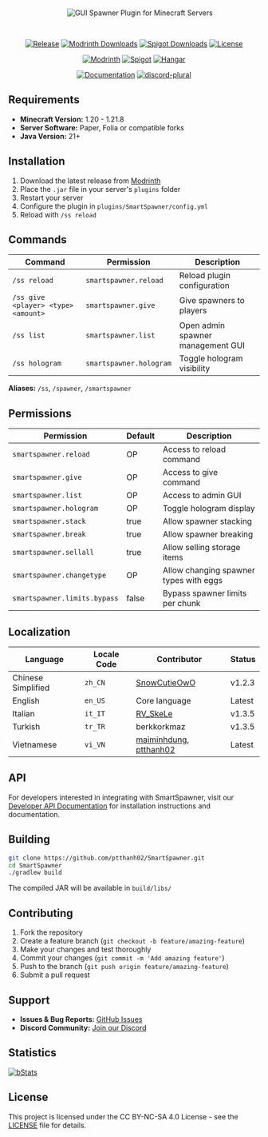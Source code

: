 <div align="center">

<br>

&nbsp;&nbsp;&nbsp;&nbsp;&nbsp;&nbsp;<img src="https://github.com/user-attachments/assets/05e5f050-b661-40ed-a400-bcb7eea07430" alt="GUI Spawner Plugin for Minecraft Servers" />

<br>

[![Release](https://img.shields.io/github/v/release/ptthanh02/Smart-Spawner-Plugin?logo=github&logoColor=white&label=release&labelColor=%230D597F&color=%23116BBF)](https://github.com/ptthanh02/Smart-Spawner-Plugin/releases/latest)
[![Modrinth Downloads](https://img.shields.io/modrinth/dt/smart-spawner-plugin?logo=modrinth&logoColor=white&label=downloads&labelColor=%23139549&color=%2318c25f)](https://modrinth.com/plugin/smart-spawner-plugin)
[![Spigot Downloads](https://img.shields.io/spiget/downloads/120743?logo=spigotmc&logoColor=white&label=spigot%20downloads&labelColor=%23ED8106&color=%23FF994C)](https://www.spigotmc.org/resources/smart-spawner-gui-spawner-plugin%E2%9C%A8-1-21-1-21-3-%EF%B8%8F.120743/)
[![License](https://img.shields.io/badge/license-CC%20BY--NC--SA%204.0-brightgreen.svg)](LICENSE)

[![Modrinth](https://cdn.jsdelivr.net/npm/@intergrav/devins-badges@3/assets/compact/available/modrinth_vector.svg)](https://modrinth.com/plugin/smart-spawner-plugin)
[![Spigot](https://cdn.jsdelivr.net/npm/@intergrav/devins-badges@3/assets/compact/available/spigot_vector.svg)](https://www.spigotmc.org/resources/120743/)
[![Hangar](https://cdn.jsdelivr.net/npm/@intergrav/devins-badges@3/assets/compact/available/hangar_vector.svg)](https://hangar.papermc.io/Nighter/SmartSpawner)

[![Documentation](https://cdn.jsdelivr.net/npm/@intergrav/devins-badges@3/assets/compact/documentation/ghpages_vector.svg)](https://nighterdevelopment.github.io/smartspawner-docs/)
[![discord-plural](https://cdn.jsdelivr.net/npm/@intergrav/devins-badges@3/assets/compact/social/discord-plural_46h.png)](http://discord.com/invite/FJN7hJKPyb)

</div>

## Requirements

- **Minecraft Version:** 1.20 - 1.21.8
- **Server Software:** Paper, Folia or compatible forks
- **Java Version:** 21+

## Installation

1. Download the latest release from [Modrinth](https://modrinth.com/plugin/smart-spawner-plugin)
2. Place the `.jar` file in your server's `plugins` folder
3. Restart your server
4. Configure the plugin in `plugins/SmartSpawner/config.yml`
5. Reload with `/ss reload`

## Commands

| Command | Permission | Description |
|---------|------------|-------------|
| `/ss reload` | `smartspawner.reload` | Reload plugin configuration |
| `/ss give <player> <type> <amount>` | `smartspawner.give` | Give spawners to players |
| `/ss list` | `smartspawner.list` | Open admin spawner management GUI |
| `/ss hologram` | `smartspawner.hologram` | Toggle hologram visibility |

**Aliases:** `/ss`, `/spawner`, `/smartspawner`

## Permissions

| Permission | Default | Description |
|------------|---------|-------------|
| `smartspawner.reload` | OP      | Access to reload command |
| `smartspawner.give` | OP      | Access to give command |
| `smartspawner.list` | OP      | Access to admin GUI |
| `smartspawner.hologram` | OP      | Toggle hologram display |
| `smartspawner.stack` | true    | Allow spawner stacking |
| `smartspawner.break` | true    | Allow spawner breaking |
| `smartspawner.sellall` | true    | Allow selling storage items |
| `smartspawner.changetype` | OP      | Allow changing spawner types with eggs |
| `smartspawner.limits.bypass` | false   | Bypass spawner limits per chunk |

## Localization

| Language | Locale Code | Contributor | Status |
|----------|-------------|-------------|--------|
| Chinese Simplified | `zh_CN` | [SnowCutieOwO](https://github.com/SnowCutieOwO) | v1.2.3 |
| English | `en_US` | Core language | Latest |
| Italian | `it_IT` | [RV_SkeLe](https://github.com/RVSkeLe) | v1.3.5 |
| Turkish | `tr_TR` | berkkorkmaz | v1.3.5 |
| Vietnamese | `vi_VN` | [maiminhdung](https://github.com/maiminhdung), [ptthanh02](https://github.com/ptthanh02) | Latest |

## API

For developers interested in integrating with SmartSpawner, visit our [Developer API Documentation](https://github.com/ptthanh02/SmartSpawner/wiki/Developer-API-Documentation) for installation instructions and documentation.

## Building

```bash
git clone https://github.com/ptthanh02/SmartSpawner.git
cd SmartSpawner
./gradlew build
```

The compiled JAR will be available in `build/libs/`

## Contributing

1. Fork the repository
2. Create a feature branch (`git checkout -b feature/amazing-feature`)
3. Make your changes and test thoroughly
4. Commit your changes (`git commit -m 'Add amazing feature'`)
5. Push to the branch (`git push origin feature/amazing-feature`)
6. Submit a pull request

## Support

- **Issues & Bug Reports:** [GitHub Issues](https://github.com/ptthanh02/SmartSprawner/issues)
- **Discord Community:** [Join our Discord](https://discord.gg/zrnyG4CuuT)

## Statistics

[![bStats](https://bstats.org/signatures/bukkit/SmartSpawner.svg)](https://bstats.org/plugin/bukkit/SmartSpawner)

## License

This project is licensed under the CC BY-NC-SA 4.0 License - see the [LICENSE](LICENSE) file for details.
